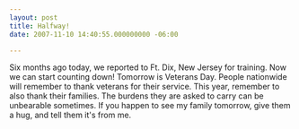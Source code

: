```yaml
---
layout: post
title: Halfway!
date: 2007-11-10 14:40:55.000000000 -06:00

---
```

<p>Six months ago today, we reported to Ft. Dix, New Jersey for training. Now we can start counting down! Tomorrow is Veterans Day. People nationwide will remember to thank veterans for their service. This year, remember to also thank their families. The burdens they are asked to carry can be unbearable sometimes. If you happen to see my family tomorrow, give them a hug, and tell them it's from me.</p>
